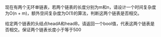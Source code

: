 现在有两个无环单链表，若两个链表的长度分别为m和n，请设计一个时间复杂度为O(n + m)，额外空间复杂度为O(1)的算法，判断这两个链表是否相交。

给定两个链表的头结点headA和headB，请返回一个bool值，代表这两个链表是否相交。保证两个链表长度小于等于500